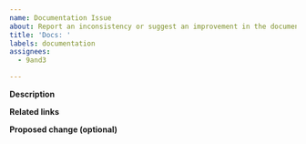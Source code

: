 ```yaml
---
name: Documentation Issue
about: Report an inconsistency or suggest an improvement in the documentation
title: 'Docs: '
labels: documentation
assignees: 
  - 9and3

---
```


**Description**
<!-- Provide a clear and concise summary of the inconsistency or issue you encountered in the documentation or the documentation section that needs improvement. Explain why you think the documentation should be adjusted and describe the severity of the issue:
- Keep it short and concise.
- One issue at a time. -->

**Related links**
<!-- Share the link to the specific documentation section and other possibly related sections. Use anchor links (permanent links) where possible. -->

**Proposed change (optional)**
<!-- Sketch out rough ideas or write a concrete proposal for the improvement. This field is optional but very helpful. -->